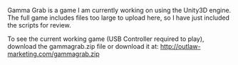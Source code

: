 Gamma Grab is a game I am currently working on using the Unity3D engine. The full game includes files too large to upload here, so I have just included the scripts for review.

To see the current working game (USB Controller required to play), download the gammagrab.zip file or download it at:
http://outlaw-marketing.com/gammagrab.zip 
